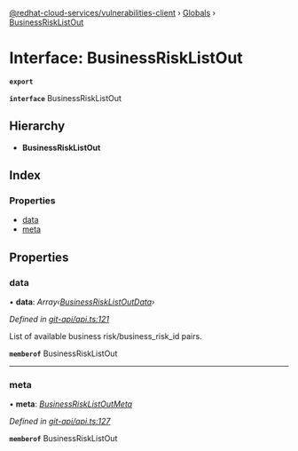 [@redhat-cloud-services/vulnerabilities-client](../README.md) › [Globals](../globals.md) › [BusinessRiskListOut](businessrisklistout.md)

# Interface: BusinessRiskListOut

**`export`** 

**`interface`** BusinessRiskListOut

## Hierarchy

* **BusinessRiskListOut**

## Index

### Properties

* [data](businessrisklistout.md#data)
* [meta](businessrisklistout.md#meta)

## Properties

###  data

• **data**: *Array‹[BusinessRiskListOutData](businessrisklistoutdata.md)›*

*Defined in [git-api/api.ts:121](https://github.com/RedHatInsights/javascript-clients/blob/master/packages/vulnerabilities/git-api/api.ts#L121)*

List of available business risk/business_risk_id pairs.

**`memberof`** BusinessRiskListOut

___

###  meta

• **meta**: *[BusinessRiskListOutMeta](businessrisklistoutmeta.md)*

*Defined in [git-api/api.ts:127](https://github.com/RedHatInsights/javascript-clients/blob/master/packages/vulnerabilities/git-api/api.ts#L127)*

**`memberof`** BusinessRiskListOut
